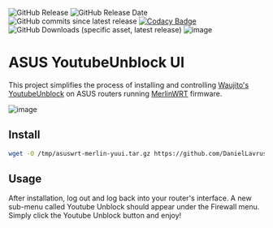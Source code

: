 ![GitHub Release](https://img.shields.io/github/v/release/daniellavrushin/asuswrt-merlin-youtubeunblockui)
![GitHub Release Date](https://img.shields.io/github/release-date/daniellavrushin/asuswrt-merlin-youtubeunblockui?logoColor=violet)
![GitHub commits since latest release](https://img.shields.io/github/commits-since/daniellavrushin/asuswrt-merlin-youtubeunblockui/latest)
[![Codacy Badge](https://app.codacy.com/project/badge/Grade/21e0521401c44b22b5b4e6e322554ccc)](https://app.codacy.com/gh/DanielLavrushin/asuswrt-merlin-youtubeunblockui/dashboard?utm_source=gh&utm_medium=referral&utm_content=&utm_campaign=Badge_grade)
![GitHub Downloads (specific asset, latest release)](https://img.shields.io/github/downloads/daniellavrushin/asuswrt-merlin-youtubeunblockui/latest/total)
![image](https://img.shields.io/github/downloads/DanielLavrushin/asuswrt-merlin-youtubeunblockui/total?label=total%20downloads)

# ASUS YoutubeUnblock UI
This project simplifies the process of installing and controlling [Waujito's YoutubeUnblock](https://github.com/Waujito/youtubeUnblock) on ASUS routers running [MerlinWRT](https://github.com/RMerl) firmware.

![image](https://github.com/user-attachments/assets/c193be12-6a73-4860-bcaf-06b209461ff4)

## Install

```bash
wget -O /tmp/asuswrt-merlin-yuui.tar.gz https://github.com/DanielLavrushin/asuswrt-merlin-youtubeunblockui/releases/latest/download/asuswrt-merlin-yuui.tar.gz && rm -rf /jffs/addons/yuui && tar -xzf /tmp/asuswrt-merlin-yuui.tar.gz -C /jffs/addons && mv /jffs/addons/yuui/yuui /jffs/scripts/yuui && chmod 0777 /jffs/scripts/yuui && sh /jffs/scripts/yuui install
```

## Usage

After installation, log out and log back into your router's interface. A new sub-menu called Youtube Unblock should appear under the Firewall menu. Simply click the Youtube Unblock button and enjoy!
